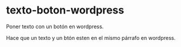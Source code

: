 # texto-boton-wordpress
Poner texto con un botón en wordpress.
<p>Hace que un texto y un btón esten en el mismo párrafo en wordpress.</p>
